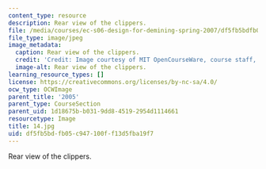 ```yaml
---
content_type: resource
description: Rear view of the clippers.
file: /media/courses/ec-s06-design-for-demining-spring-2007/df5fb5bdfb05c947100ff13d5fba19f7_14.jpg
file_type: image/jpeg
image_metadata:
  caption: Rear view of the clippers.
  credit: 'Credit: Image courtesy of MIT OpenCourseWare, course staff, and students.'
  image-alt: Rear view of the clippers.
learning_resource_types: []
license: https://creativecommons.org/licenses/by-nc-sa/4.0/
ocw_type: OCWImage
parent_title: '2005'
parent_type: CourseSection
parent_uid: 1d18675b-b031-9dd8-4519-2954d1114661
resourcetype: Image
title: 14.jpg
uid: df5fb5bd-fb05-c947-100f-f13d5fba19f7
---
```

Rear view of the clippers.
